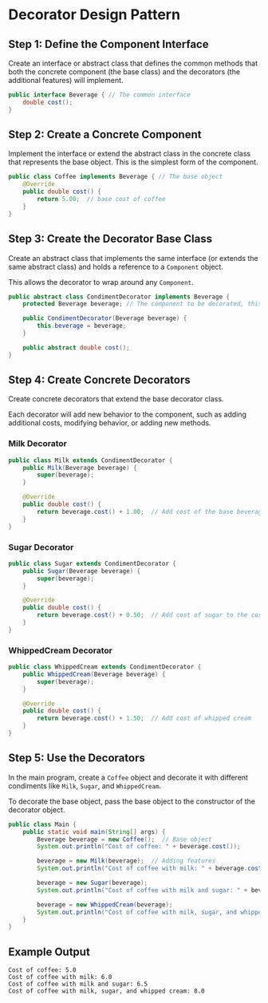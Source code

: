 # Decorator Design Pattern

## Step 1: Define the Component Interface

Create an interface or abstract class that defines the common methods that both the concrete component (the base class) and the decorators (the additional features) will implement.
```java
public interface Beverage { // The common interface
    double cost();
}
```


## Step 2: Create a Concrete Component

Implement the interface or extend the abstract class in the concrete class that represents the base object. This is the simplest form of the component.

```java
public class Coffee implements Beverage { // The base object
    @Override
    public double cost() {
        return 5.00;  // base cost of coffee
    }
}
```

## Step 3: Create the Decorator Base Class

Create an abstract class that implements the same interface (or extends the same abstract class) and holds a reference to a `Component` object. 

This allows the decorator to wrap around any `Component`.

```java
public abstract class CondimentDecorator implements Beverage {
    protected Beverage beverage; // The component to be decorated, this type is the same as the interface

    public CondimentDecorator(Beverage beverage) {
        this.beverage = beverage;
    }

    public abstract double cost();
}
```


## Step 4: Create Concrete Decorators

Create concrete decorators that extend the base decorator class. 

Each decorator will add new behavior to the component, such as adding additional costs, modifying behavior, or adding new methods.

### Milk Decorator

```java
public class Milk extends CondimentDecorator {
    public Milk(Beverage beverage) {
        super(beverage);
    }

    @Override
    public double cost() {
        return beverage.cost() + 1.00;  // Add cost of the base beverage + cost of milk
    }
}
```

### Sugar Decorator

```java
public class Sugar extends CondimentDecorator {
    public Sugar(Beverage beverage) {
        super(beverage);
    }

    @Override
    public double cost() {
        return beverage.cost() + 0.50;  // Add cost of sugar to the cost of hte base beverage
    }
}
```

### WhippedCream Decorator

```java
public class WhippedCream extends CondimentDecorator {
    public WhippedCream(Beverage beverage) {
        super(beverage);
    }

    @Override
    public double cost() {
        return beverage.cost() + 1.50;  // Add cost of whipped cream
    }
}
```

## Step 5: Use the Decorators

In the main program, create a `Coffee` object and decorate it with different condiments like `Milk`, `Sugar`, and `WhippedCream`.

To decorate the base object, pass the base object to the constructor of the decorator object.

```java
public class Main {
    public static void main(String[] args) {
        Beverage beverage = new Coffee();  // Base object
        System.out.println("Cost of coffee: " + beverage.cost());

        beverage = new Milk(beverage);  // Adding features
        System.out.println("Cost of coffee with milk: " + beverage.cost());

        beverage = new Sugar(beverage); 
        System.out.println("Cost of coffee with milk and sugar: " + beverage.cost());

        beverage = new WhippedCream(beverage);
        System.out.println("Cost of coffee with milk, sugar, and whipped cream: " + beverage.cost());
    }
}
```

## Example Output

```
Cost of coffee: 5.0
Cost of coffee with milk: 6.0
Cost of coffee with milk and sugar: 6.5
Cost of coffee with milk, sugar, and whipped cream: 8.0
```
